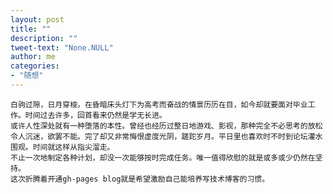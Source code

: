 ```yaml
---
layout: post
title: ""
description: ""
tweet-text: "None.NULL"
author: me
categories:
- "随想"
---
```


    白驹过隙，日月穿梭。在昏暗床头灯下为高考而奋战的情景历历在目，如今却就要面对毕业工作。时间过去许多，回首看来仍然是学无长进。
    或许人性深处就有一种堕落的本性。曾经也经历过整日地游戏、影视，那种完全不必思考的放松令人沉迷，欲罢不能。完了却又非常悔恨虚度光阴，蹉跎岁月。平日里也喜欢时不时到论坛灌水围观。时间就这样从指尖溜走。
    不止一次地制定各种计划，却没一次能够按时完成任务。唯一值得欣慰的就是或多或少仍然在坚持。
    这次折腾着开通gh-pages blog就是希望激励自己能培养写技术博客的习惯。